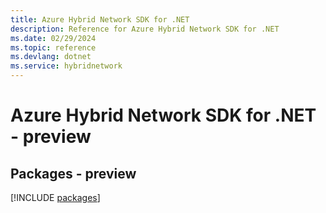 ```yaml
---
title: Azure Hybrid Network SDK for .NET
description: Reference for Azure Hybrid Network SDK for .NET
ms.date: 02/29/2024
ms.topic: reference
ms.devlang: dotnet
ms.service: hybridnetwork
---
```

# Azure Hybrid Network SDK for .NET - preview
## Packages - preview
[!INCLUDE [packages](hybrid-network-index.md)]